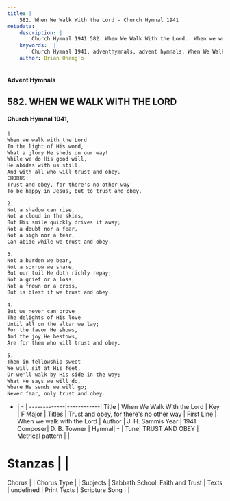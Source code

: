 ```yaml
---
title: |
    582. When We Walk With the Lord - Church Hymnal 1941
metadata:
    description: |
        Church Hymnal 1941 582. When We Walk With the Lord.  When we walk with the Lord In the light of His word, What a glory He sheds on our way! While we do His good will, He abides with us still, And with all who will trust and obey. CHORUS: Trust and obey, for there's no other way To be happy in Jesus, but to trust and obey. 
    keywords:  |
        Church Hymnal 1941, adventhymnals, advent hymnals, When We Walk With the Lord, When we walk with the Lord  . Trust and obey, for there's no other way
    author: Brian Onang'o
---
```


#### Advent Hymnals
## 582. WHEN WE WALK WITH THE LORD
####  Church Hymnal 1941,

```txt
1.
When we walk with the Lord
In the light of His word,
What a glory He sheds on our way!
While we do His good will,
He abides with us still,
And with all who will trust and obey.
CHORUS:
Trust and obey, for there's no other way
To be happy in Jesus, but to trust and obey.

2.
Not a shadow can rise,
Not a cloud in the skies,
But His smile quickly drives it away;
Not a doubt nor a fear,
Not a sigh nor a tear,
Can abide while we trust and obey.

3.
Not a burden we bear,
Not a sorrow we share,
But our toil He doth richly repay;
Not a grief or a loss,
Not a frown or a cross,
But is blest if we trust and obey.

4.
But we never can prove
The delights of His love
Until all on the altar we lay;
For the favor He shows,
And the joy He bestows,
Are for them who will trust and obey.

5.
Then in fellowship sweet
We will sit at His feet,
Or we'll walk by His side in the way;
What He says we will do,
Where He sends we will go;
Never fear, only trust and obey.

```

- |   -  |
-------------|------------|
Title | When We Walk With the Lord |
Key | F Major |
Titles | Trust and obey, for there's no other way |
First Line | When we walk with the Lord   |
Author | J. H. Sammis
Year | 1941
Composer| D. B. Towner |
Hymnal|  - |
Tune| TRUST AND OBEY |
Metrical pattern | |
# Stanzas |  |
Chorus |  |
Chorus Type |  |
Subjects | Sabbath School: Faith and Trust |
Texts | undefined |
Print Texts | 
Scripture Song |  |
    
